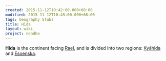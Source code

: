 ```yaml
---
created: 2015-11-12T10:42:00.000+08:00
modified: 2015-11-12T10:45:00.000+08:00
tags: Geography Stubs
title: Hida
layout: wiki
project: nendhe
---
```


**Hida** is the continent facing [Rael](/content/kyahida_wiki/wiki/Rael), and is divided into two regions: [Kyáhida](/content/kyahida_wiki/wiki/Kyáhida) and [Esoenska](/content/kyahida_wiki/wiki/Esoenska).
